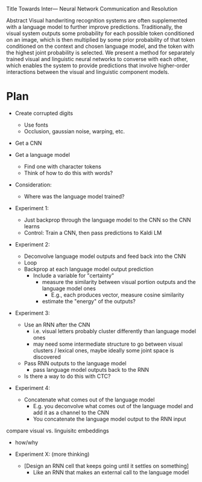 Title
Towards Inter— Neural Network Communication and Resolution

Abstract
Visual handwriting recognition systems are often supplemented with a language model to further improve predictions. Traditionally, the visual system outputs some probability for each possible token conditioned on an image, which is then multiplied by some prior probability of that token conditioned on the context and chosen language model, and the token with the highest joint probability is selected. We present a method for separately trained visual and linguistic neural networks to converse with each other, which enables the system to provide predictions that involve higher-order interactions between the visual and linguistic component models.



# Plan
* Create corrupted digits
  * Use fonts
  * Occlusion, gaussian noise, warping, etc.
* Get a CNN
* Get a language model
  * Find one with character tokens
  * Think of how to do this with words?
* Consideration:
  * Where was the language model trained?

* Experiment 1:
    * Just backprop through the language model to the CNN so the CNN learns
    * Control: Train a CNN, then pass predictions to Kaldi LM

* Experiment 2:
    * Deconvolve language model outputs and feed back into the CNN
    * Loop
    * Backprop at each language model output prediction
        * Include a variable for "certainty"
            * measure the similarity between visual portion outputs and the language model ones
                * E.g., each produces vector, measure cosine similarity
            * estimate the "energy" of the outputs?

* Experiment 3:
    * Use an RNN after the CNN
        * i.e. visual letters probably cluster differently than language model ones
        * may need some intermediate structure to go between visual clusters / lexical ones, maybe ideally some joint space is discovered
    * Pass RNN outputs to the language model
        * pass language model outputs back to the RNN
    * Is there a way to do this with CTC?

* Experiment 4:
    * Concatenate what comes out of the language model
        * E.g. you deconvolve what comes out of the language model and add it as a channel to the CNN
        * You concatenate the language model output to the RNN input

compare visual vs. linguisitc embeddings
* how/why

* Experiment X: (more thinking)
    * [Design an RNN cell that keeps going until it settles on something]
        * Like an RNN that makes an external call to the language model
